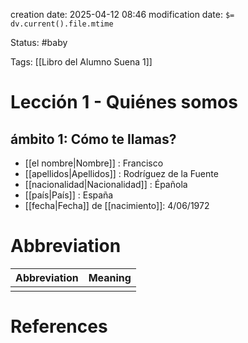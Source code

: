 creation date: 2025-04-12 08:46
modification date: `$= dv.current().file.mtime`

Status: #baby 

Tags: [[Libro del Alumno Suena 1]]

# Lección 1 - Quiénes somos

##  ámbito 1: Cómo te llamas?

- [[el nombre|Nombre]] : Francisco
- [[apellidos|Apellidos]] : Rodríguez de la Fuente
- [[nacionalidad|Nacionalidad]] : Épañola
- [[país|País]] : España
- [[fecha|Fecha]]  de [[nacimiento]]: 4/06/1972












# Abbreviation

| Abbreviation | Meaning |
| ------------ | ------- |
|              |         |


# References